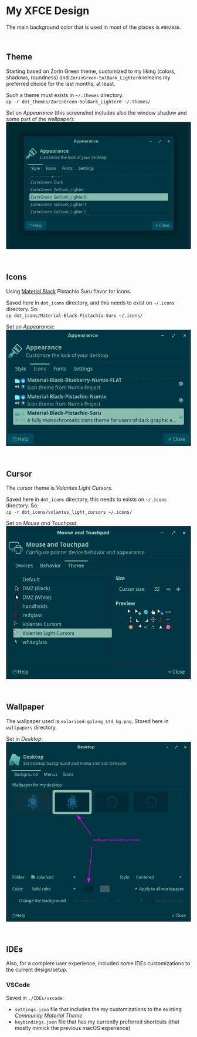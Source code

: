 # My XFCE Design

The main background color that is used in most of the places is `#002B36`.

<br/>

## Theme

Starting based on Zorin Green theme, customized to my liking (colors, shadows, roundness) and `ZorinGreen-SolDark_Lighter0` remains my preferred choice for the last months, at least.

Such a theme must exists in `~/.themes` directory:<br/>
`cp -r dot_themes/ZorinGreen-SolDark_Lighter0 ~/.themes/`

Set on _Appearance_ (this screenshot includes also the window shadow and some part of the wallpaper):
![](./_imgs/theme__zoringreen-soldark_ligher0.png)

<br/>

## Icons

Using [Material Black](https://www.xfce-look.org/p/1333360/) Pistachio Suru flavor for icons.

Saved here in `dot_icons` directory, and this needs to exist on `~/.icons` directory. So:<br/>
`cp dot_icons/Material-Black-Pistachio-Suru ~/.icons/`

Set on _Appearance_:
![](./_imgs/icons__material-black-pistachio-suru.png)


<br/>

## Cursor

The cursor theme is _Volantes Light Cursors_.

Saved here in `dot_icons` directory, this needs to exists on `~/.icons` directory. So:<br/>
`cp -r dot_icons/volantes_light_cursors ~/.icons/`

Set on _Mouse and Touchpad_:
![](./_imgs/cursor_theme.png)


<br/>

## Wallpaper

The wallpaper used is `solarized-golang_std_bg.png`. Stored here in `wallpapers` directory.

Set in _Desktop_:
![](./_imgs/desktop_bg_wall.png)


<br/>


## IDEs

Also, for a complete user experience, included some IDEs customizations to the current design/setup.

### VSCode

Saved in `./IDEs/vscode`:
- `settings.json` file that includes the my customizations to the existing _Community Material Theme_
- `keybindings.json` file that has my currently preferred shortcuts (that mostly mimick the previous macOS experience)

<br/>

